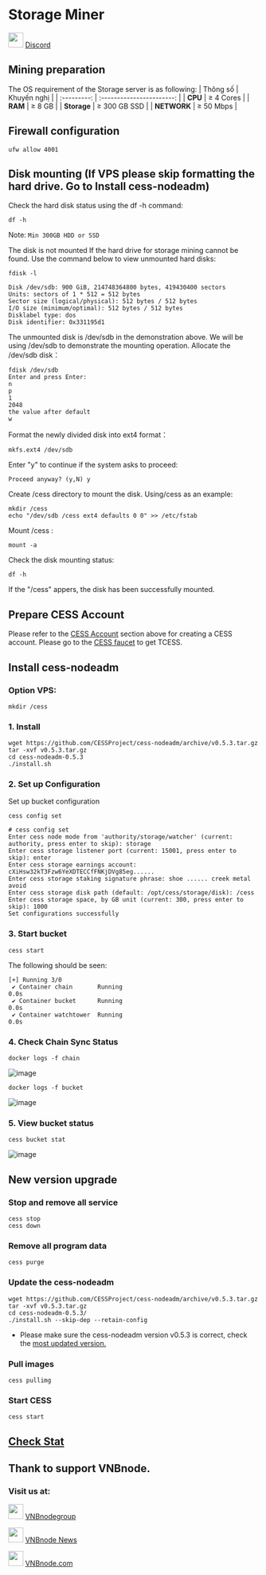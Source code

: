 # Storage Miner
<img src="https://github.com/vnbnode/VNBnode-Guides/assets/76662222/23c3d2d7-f8e2-493b-bbc3-7c348fde2d6e" width="30"/> <a href="https://discord.gg/cess" target="_blank">Discord</a>
## Mining  preparation
The OS requirement of the Storage server is as following: 
|   Thông số  |        Khuyến nghị        |
| :---------: | :-----------------------: |
|   **CPU**   |        ≥ 4 Cores          |
|   **RAM**   |        ≥ 8 GB             |
| **Storage** |        ≥ 300 GB SSD       |
| **NETWORK** |        ≥ 50 Mbps          |
## Firewall configuration
```
ufw allow 4001
```
## Disk mounting (If VPS please skip formatting the hard drive. Go to Install cess-nodeadm)
Check the hard disk status using the df -h command:
```
df -h
```
Note: `Min 300GB HDD or SSD`

The disk is not mounted If the hard drive for storage mining cannot be found. Use the command below to view unmounted hard disks:
```
fdisk -l
```
```
Disk /dev/sdb: 900 GiB, 214748364800 bytes, 419430400 sectors
Units: sectors of 1 * 512 = 512 bytes
Sector size (logical/physical): 512 bytes / 512 bytes
I/O size (minimum/optimal): 512 bytes / 512 bytes
Disklabel type: dos
Disk identifier: 0x331195d1
```
The unmounted disk is /dev/sdb in the demonstration above. We will be using /dev/sdb to demonstrate the mounting operation.
Allocate the /dev/sdb disk：
```
fdisk /dev/sdb
Enter and press Enter:
n
p
1
2048
the value after default
w
```
Format the newly divided disk into ext4 format：
```
mkfs.ext4 /dev/sdb
```
Enter "y" to continue if the system asks to proceed:
```
Proceed anyway? (y,N) y
```
Create /cess directory to mount the disk. Using/cess as an example:
```
mkdir /cess
echo "/dev/sdb /cess ext4 defaults 0 0" >> /etc/fstab
```
Mount /cess :
```
mount -a
```
Check the disk mounting status:
```
df -h
```
If the "/cess" appers, the disk has been successfully mounted.
## Prepare CESS Account
Please refer to the [CESS Account](https://docs.cess.cloud/cess-build-book/cess-accounts) section above for creating a CESS account. 
Please go to the [CESS faucet](https://testnet-faucet.cess.cloud/) to get TCESS. 
## Install cess-nodeadm
### Option VPS:
```
mkdir /cess
```
### 1. Install
```
wget https://github.com/CESSProject/cess-nodeadm/archive/v0.5.3.tar.gz
tar -xvf v0.5.3.tar.gz
cd cess-nodeadm-0.5.3
./install.sh
```
### 2. Set up Configuration
Set up bucket configuration
```
cess config set
```
```
# cess config set 
Enter cess node mode from 'authority/storage/watcher' (current: authority, press enter to skip): storage
Enter cess storage listener port (current: 15001, press enter to skip): enter
Enter cess storage earnings account: cXiHsw32kT3Fzw6YeXDTECCfFNKjDVg85eg......
Enter cess storage staking signature phrase: shoe ...... creek metal avoid
Enter cess storage disk path (default: /opt/cess/storage/disk): /cess
Enter cess storage space, by GB unit (current: 300, press enter to skip): 1000
Set configurations successfully
```
### 3. Start bucket
```
cess start
```
The following should be seen:
```
[+] Running 3/0
 ✔ Container chain       Running                                                0.0s 
 ✔ Container bucket      Running                                                0.0s 
 ✔ Container watchtower  Running                                                0.0s 
```
### 4. Check Chain Sync Status
```
docker logs -f chain
```
![image](https://github.com/vnbnode/VNBnode-Guides/assets/76662222/eb94274b-d003-449e-83d5-9a1375b3265c)

```
docker logs -f bucket
```
![image](https://github.com/vnbnode/VNBnode-Guides/assets/76662222/8379f2f0-8be6-461f-8ab2-d53758007dff)

### 5. View bucket status
```
cess bucket stat
```
![image](https://github.com/vnbnode/VNBnode-Guides/assets/76662222/9774b7c6-5adf-4836-9d21-191532853604)

## New version upgrade
### Stop and remove all service
```
cess stop
cess down
```
### Remove all program data
```
cess purge
```
### Update the cess-nodeadm
```
wget https://github.com/CESSProject/cess-nodeadm/archive/v0.5.3.tar.gz
tar -xvf v0.5.3.tar.gz
cd cess-nodeadm-0.5.3/
./install.sh --skip-dep --retain-config
```
* Please make sure the cess-nodeadm version v0.5.3 is correct, check the [most updated version.](https://github.com/CESSProject/cess-nodeadm/tags)

### Pull images
```
cess pullimg
```
### Start CESS
```
cess start
```
## [Check Stat](https://substats.cess.cloud/)
## Thank to support VNBnode.
### Visit us at:

<img src="https://user-images.githubusercontent.com/50621007/183283867-56b4d69f-bc6e-4939-b00a-72aa019d1aea.png" width="30"/> <a href="https://t.me/VNBnodegroup" target="_blank">VNBnodegroup</a>

<img src="https://user-images.githubusercontent.com/50621007/183283867-56b4d69f-bc6e-4939-b00a-72aa019d1aea.png" width="30"/> <a href="https://t.me/Vnbnode" target="_blank">VNBnode News</a>

<img src="https://github.com/vnbnode/binaries/blob/main/Logo/VNBnode.jpg" width="30"/> <a href="https://VNBnode.com" target="_blank">VNBnode.com</a>
